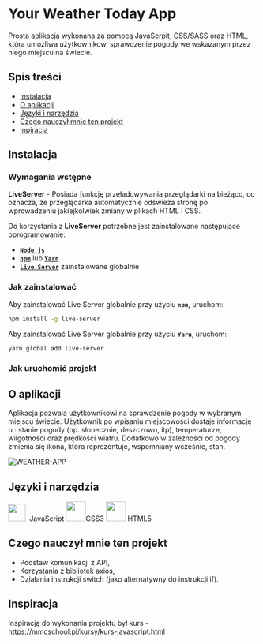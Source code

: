 # Your Weather Today App
Prosta aplikacja wykonana za pomocą JavaScrpit, CSS/SASS oraz HTML, która umożliwa użytkownikowi sprawdzenie pogody we wskazanym przez niego miejscu na świecie.  

 ## Spis treści
* [Instalacja](#instalacja)
* [O aplikacji](#o-aplikacji)
* [Języki i narzędzia](#języki-i-narzędzia)
* [Czego nauczył mnie ten projekt](#czego-nauczył-mnie-ten-projekt)
* [Inpiracja](#inspiracja)

## Instalacja 
### Wymagania wstępne
**LiveServer** - Posiada funkcję przeładowywania przeglądarki na bieżąco, co oznacza, że przeglądarka automatycznie odświeża stronę po wprowadzeniu jakiejkolwiek zmiany w plikach HTML i CSS.

Do korzystania z **LiveServer** potrzebne jest zainstalowane następujące oprogramowanie:

- [**`Node.js`**](https://nodejs.org/)
- [**`npm`**](https://npmjs.com) lub [**`Yarn`**](https://yarnpkg.com)
- [**`Live Server`**](https://www.npmjs.com/package/live-server) zainstalowane globalnie

### Jak zainstalować 

Aby zainstalować Live Server globalnie przy użyciu **`npm`**, uruchom:

```sh
npm install -g live-server
```

Aby zainstalować Live Server globalnie przy użyciu **`Yarn`**, uruchom:

```sh
yarn global add live-server
```


### Jak uruchomić projekt



## O aplikacji
Aplikacja pozwala użytkownikowi na sprawdzenie pogody w wybranym miejscu świecie. Użytkownik po wpisaniu miejscowości dostaje informację o : 
stanie pogody (np. słonecznie, deszczowo, itp), temperaturze, wilgotności oraz prędkości wiatru. Dodatkowo w zależności od pogody zmienia się ikona, która reprezentuje, wspomniany wcześnie, stan.

![WEATHER-APP](https://user-images.githubusercontent.com/90143181/155839783-fe35b1c1-ce5b-4597-95f1-1d17c3863719.png)

## Języki i narzędzia
<p float="left">
<img src="https://user-images.githubusercontent.com/90143181/155839865-1177851b-5b80-4093-a199-958ce06a46c8.png" width="35" height="35">&nbsp&nbspJavaScript
<img src="https://user-images.githubusercontent.com/90143181/155710948-14bf50e8-30b5-47f3-8151-9fc80556c0ed.png" width="40" height="40">CSS3&nbsp<img src="https://user-images.githubusercontent.com/90143181/155709360-40a94a88-a7ea-4d82-ba0c-f51aec3b3ff4.png" width="40" height="40"> HTML5</p>

## Czego nauczył mnie ten projekt
- Podstaw komunikacji z API, 
- Korzystania z bibliotek axios, 
- Działania instrukcji switch (jako alternatywny do instrukcji if).

## Inspiracja 
Inspiracją do wykonania projektu był kurs - https://mmcschool.pl/kursy/kurs-javascript.html
